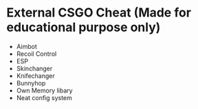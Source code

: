 # External CSGO Cheat (Made for educational purpose only)
- Aimbot
- Recoil Control
- ESP
- Skinchanger
- Knifechanger
- Bunnyhop
- Own Memory libary
- Neat config system
